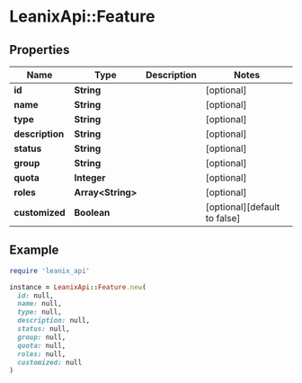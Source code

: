 # LeanixApi::Feature

## Properties

| Name | Type | Description | Notes |
| ---- | ---- | ----------- | ----- |
| **id** | **String** |  | [optional] |
| **name** | **String** |  | [optional] |
| **type** | **String** |  | [optional] |
| **description** | **String** |  | [optional] |
| **status** | **String** |  | [optional] |
| **group** | **String** |  | [optional] |
| **quota** | **Integer** |  | [optional] |
| **roles** | **Array&lt;String&gt;** |  | [optional] |
| **customized** | **Boolean** |  | [optional][default to false] |

## Example

```ruby
require 'leanix_api'

instance = LeanixApi::Feature.new(
  id: null,
  name: null,
  type: null,
  description: null,
  status: null,
  group: null,
  quota: null,
  roles: null,
  customized: null
)
```

